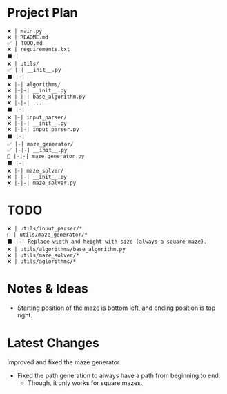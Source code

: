 # Project Plan
```
❌ | main.py
❌ | README.md
✅ | TODO.md
❌ | requirements.txt
⬛ |
❌ | utils/
✅ |-| __init__.py
⬛ |-|
❌ |-| algorithms/
❌ |-|-| __init__.py
❌ |-|-| base_algorithm.py
❌ |-|-| ...
⬛ |-|
❌ |-| input_parser/
❌ |-|-| __init__.py
❌ |-|-| input_parser.py
⬛ |-|
✅ |-| maze_generator/
✅ |-|-| __init__.py
🔄 |-|-| maze_generator.py
⬛ |-|
❌ |-| maze_solver/
❌ |-|-| __init__.py
❌ |-|-| maze_solver.py
```

# TODO
```
❌ | utils/input_parser/*
🔄 | utils/maze_generator/*
⬛ |-| Replace width and height with size (always a square maze).
❌ | utils/algorithms/base_algorithm.py
❌ | utils/maze_solver/*
❌ | utils/aglorithms/*
```

# Notes & Ideas
- Starting position of the maze is bottom left, and ending position is top right.

# Latest Changes
Improved and fixed the maze generator.

- Fixed the path generation to always have a path from beginning to end.
  - Though, it only works for square mazes.